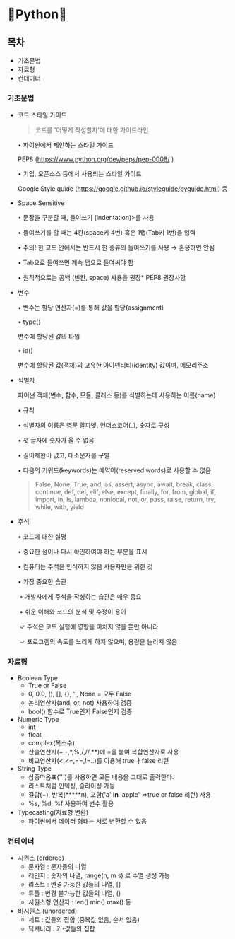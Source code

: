 # 👻Python🧠

## 목차

- 기초문법
- 자료형
- 컨테이너



### 기초문법

- 코드 스타일 가이드

  > 코드를 '어떻게 작성할지'에 대한 가이드라인

  • 파이썬에서 제안하는 스타일 가이드

     PEP8 (https://www.python.org/dev/peps/pep-0008/ )

  • 기업, 오픈소스 등에서 사용되는 스타일 가이드

     Google Style guide (https://google.github.io/styleguide/pyguide.html) 등

- Space Sensitive

  • 문장을 구분할 때, 들여쓰기 (indentation)>를 사용 

  • 들여쓰기를 할 때는 4칸(space키 4번) 혹은 1탭(Tab키 1번)을 입력 

  • 주의! 한 코드 안에서는 반드시 한 종류의 들여쓰기를 사용 → 혼용하면 안됨 

  • Tab으로 들여쓰면 계속 탭으로 들여써야 함 

  • 원칙적으로는 공백 (빈칸, space) 사용을 권장* PEP8 권장사항

- 변수

  • 변수는 할당 연산자(=)를 통해 값을 할당(assignment) 

  • type()

     변수에 할당된 값의 타입 

  • id()

     변수에 할당된 값(객체)의 고유한 아이덴티티(identity) 값이며, 메모리주소

- 식별자

  파이썬 객체(변수, 함수, 모듈, 클래스 등)를 식별하는데 사용하는 이름(name) 

  • 규칙

     • 식별자의 이름은 영문 알파벳, 언더스코어(_), 숫자로 구성

     • 첫 글자에 숫자가 올 수 없음

     • 길이제한이 없고, 대소문자를 구별

     • 다음의 키워드(keywords)는 예약어(reserved words)로 사용할 수 없음

  > False, None, True, and, as, assert, async, await, break, class, continue, def, del, elif, else, except, finally, for, from, global, if, import, in, is, lambda, nonlocal, not, or, pass, raise, return, try, while, with, yield

- 주석

  • 코드에 대한 설명

     • 중요한 점이나 다시 확인하여야 하는 부분을 표시

     • 컴퓨터는 주석을 인식하지 않음 사용자만을 위한 것

  • 가장 중요한 습관

  ​    • 개발자에게 주석을 작성하는 습관은 매우 중요

  ​    • 쉬운 이해와 코드의 분석 및 수정이 용이

  ​          ✓ 주석은 코드 실행에 영향을 미치지 않을 뿐만 아니라

  ​          ✓ 프로그램의 속도를 느리게 하지 않으며, 용량을 늘리지 않음



### 자료형

- Boolean Type
  - True or False
  - 0, 0.0, (), [], {}, '', None = 모두 False
  - 논리연산자(and, or, not) 사용하여 검증
  -  bool() 함수로 True인지 False인지 검증
- Numeric Type
  - int
  - float
  - complex(복소수)
  - 산술연산자(+,-,*,%,/,//,**)에 =을 붙여 복합연산자로 사용
  - 비교연산자(<,<=,==,!=..)를 이용해 true나 false 리턴
- String Type
  - 삼중따옴표(''')를 사용하면 모든 내용을 그대로 출력한다.
  - 리스트처럼 인덱싱, 슬라이싱 가능
  - 결합(+), 반복(*****n), 포함('a' **in** 'apple' =>true or false 리턴) 사용
  - %s, %d, %f 사용하여 변수 활용
- Typecasting(자료형 변환)
  - 파이썬에서 데이터 형태는 서로 변환할 수 있음



### 컨테이너

- 시퀀스 (ordered)
  - 문자열 : 문자들의 나열
  - 레인지 : 숫자의 나열, range(n, m s) 로 수열 생성 가능
  - 리스트 : 변경 가능한 값들의 나열, []
  - 튜플 : 변경 불가능한 값들의 나열, ()
  - 시퀀스형 연산자 : len() min() max() 등
- 비시퀀스 (unordered)
  - 세트 : 값들의 집합 (중복값 없음, 순서 없음)
  - 딕셔너리 : 키-값들의 집합

